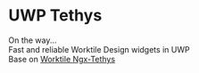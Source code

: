 # UWP Tethys
On the way...  
Fast and reliable Worktile Design widgets in UWP  
Base on [Worktile Ngx-Tethys](https://github.com/worktile/ngx-tethys)
